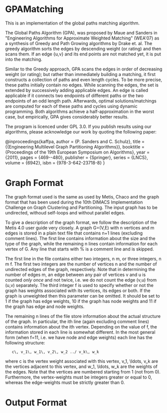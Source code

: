 GPAMatching
===========

This is an implementation of the global paths matching algorithm.

The Global Paths Algorithm (GPA), was proposed by Maue and Sanders in "Engineering Algorithms for Approximate Weighted Matching" (WEA'07) as a synthesis of Greedy and Path Growing algorithms by Drake et. al.
The greedy algorithm sorts the edges by descending weight (or rating) and then scans them. 
If an edge \{u,v\} and its end points are not matched yet, it is put into the matching. 

Similar to the Greedy approach, GPA scans the edges in order of decreasing weight (or rating);
but rather than immediately building a matching, it first constructs a collection of paths and even length cycles. To be more precise, these paths initially contain no edges.
While scanning the edges, the set is extended by successively adding applicable edges. 
An edge is called applicable if it connects two endpoints of different paths or the two endpoints of an odd length path. 
Afterwards, optimal solutions/matchings are computed for each of these paths and cycles using dynamic programming. 
Both algorithms achieve a half-approximation in the worst case, but empirically, GPA gives considerably better results. 

The program is licenced under GPL 3.0. 
If you publish results using our algorithms, please acknowledge our work by quoting the following paper:

@inproceedings{kaffpa,
        author    = {P. Sanders and C. Schulz},
        title     = {{Engineering Multilevel Graph Partitioning Algorithms}},
        booktitle = {Proceedings of the 19th European Symposium on Algorithms},
        year      = {2011},
        pages     = {469--480},
        publisher = {Springer},
        series    = {LNCS},
        volume    = {6942},
        isbn      = {978-3-642-23718-8}
}

Graph Format
===========

The graph format used is the same as used by Metis, Chaco and the graph format that has been used during the 10th DIMACS Implementation Challenge on Graph Clustering and Partitioning. 
The input graph has to be undirected, withoud self-loops and without parallel edges.

To give a description of the graph format, we follow the description of the Metis 4.0 user guide very closely. A graph G=(V,E) with n vertices and m edges is stored in a plain text file that contains n+1 lines (excluding comment lines). The first line contains information about the size and the type of the graph, while the remaining n lines contain information for each vertex of G. Any line that starts with \% is a comment line and is skipped.

The first line in the file contains either two integers, n m, or three integers, n m f. The first two integers are the number of vertices n and the number of undirected edges of the graph, respectively. Note that in determining the number of edges m, an edge between any pair of vertices v and u is counted _only once_ and not twice, i.e. we do not count the edge (v,u) from (u,v) separately. The third integer f is used to specify whether or not the graph has weights associated with its vertices, its edges or both. If the graph is unweighted then this parameter can be omitted. It should be set to 1 if the graph has edge weights, 10 if the graph has node weights and 11 if the graph has edge and node weights.

The remaining n lines of the file store information about the actual structure of the graph. In particular, the ith line (again excluding comment lines) contains information about the ith vertex. Depending on the value of f, the information stored in each line is somewhat different. In the most general form (when f=11, i.e. we have node and edge weights) each line has the following structure:

       c\, v_1\, w_1\, v_2\, w_2 ../ v_k\, w_k 

where c is the vertex weight associated with this vertex, v_1, \ldots, v_k are the vertices adjacent to this vertex, and w_1, \ldots, w_k are the weights of the edges. Note that the vertices are numbered starting from 1 (not from 0). Furthermore, the vertex-weights must be integers greater or equal to 0, whereas the edge-weights must be strictly greater than 0.

Output Format
===========

